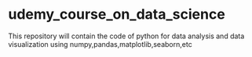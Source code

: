 # udemy_course_on_data_science
This repository will contain the code of python for data analysis and data visualization using numpy,pandas,matplotlib,seaborn,etc
